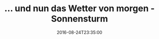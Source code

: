 ---
date: '2016-08-24T23:35:00'
talk_date: '2012-05-25T20:00:00'
talk_speakers:
  speaker1:
    name: Dr. Martin Bertges
title: … und nun das Wetter von morgen - Sonnensturm
---